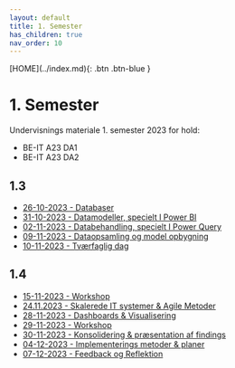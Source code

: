 ```yaml
---
layout: default
title: 1. Semester
has_children: true
nav_order: 10
---
```


<span class="fs-1">
[HOME](../index.md){: .btn .btn-blue }
</span>

# 1. Semester
Undervisnings materiale 1. semester 2023 for hold:
- BE-IT A23 DA1
- BE-IT A23 DA2

## 1.3
- [26-10-2023 - Databaser](./Forløb%201-3/26102023.md)
- [31-10-2023 - Datamodeller, specielt I Power BI](./Forløb%201-3/31102023.md)
- [02-11-2023 - Databehandling, specielt I Power Query](./Forløb%201-3/02112023.md)
- [09-11-2023 - Dataopsamling og model opbygning](./Forløb%201-3/09112023.md)
- [10-11-2023 - Tværfaglig dag](./Forløb%201-3/10112023.md)

## 1.4
- [15-11-2023 - Workshop](./Forløb%201-4/15112023.md)
- [24.11.2023 - Skalerede IT systemer & Agile Metoder](./Forløb%201-4/24112023.md)
- [28-11-2023 - Dashboards & Visualisering](./Forløb%201-4/28112023.md)
- [29-11-2023 - Workshop](./Forløb%201-4/29112023.md)
- [30-11-2023 - Konsolidering & præsentation af findings](./Forløb%201-4/30112023.md)
- [04-12-2023 - Implementerings  metoder & planer](./Forløb%201-4/04122023.md)
- [07-12-2023 - Feedback og Reflektion](./Forløb%201-4/07122023.md)